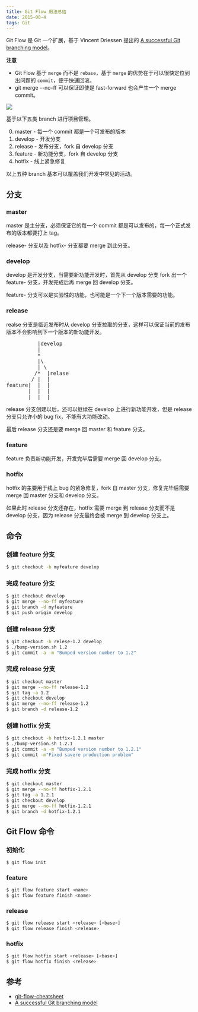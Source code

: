 ```yaml
---
title: Git Flow 用法总结
date: 2015-08-4
tags: Git
---
```


Git Flow 是 Git 一个扩展，基于 Vincent Driessen 提出的 [A successful Git branching model](http://nvie.com/posts/a-successful-git-branching-model/)。

<!--more-->

**注意**
* Git Flow 基于 `merge` 而不是 `rebase`，基于 `merge` 的优势在于可以很快定位到出问题的 `commit`，便于快速回滚。
* git merge --no-ff 可以保证即使是 fast-forward 也会产生一个 merge commit。

![](http://nvie.com/img/git-model@2x.png)

基于以下五类 branch 进行项目管理。

0. master - 每一个 commit 都是一个可发布的版本
0. develop - 开发分支
0. release - 发布分支，fork 自 develop 分支
0. feature - 新功能分支，fork 自 develop 分支
0. hotfix - 线上紧急修复

以上五种 branch 基本可以覆盖我们开发中常见的活动。

分支
---

### master
master 是主分支，必须保证它的每一个 commit 都是可以发布的，每一个正式发布的版本都要打上 tag。

release- 分支以及 hotfix- 分支都要 merge 到此分支。

### develop
develop 是开发分支，当需要新功能开发时，首先从 develop 分支 fork 出一个 feature- 分支，开发完成后再 merge 回 develop 分支。

feature- 分支可以是实验性的功能，也可能是一个下一个版本需要的功能。

### release
realse 分支是临近发布时从 develop 分支拉取的分支，这样可以保证当前的发布版本不会影响到下一个版本的新功能开发。
<pre>
          |develop
          |
          *
          |\
          | \
         /*  |relase
        / |  |
feature|  |  |
       |  |  |
       |  |  |
</pre>

release 分支创建以后，还可以继续在 develop 上进行新功能开发，但是 release 分支只允许小的 bug fix，不能有大功能改动。

最后 release 分支还是要 merge 回 master 和 feature 分支。

### feature
feature 负责新功能开发，开发完毕后需要 merge 回 develop 分支。

### hotfix
hotfix 的主要用于线上 bug 的紧急修复，fork 自 master 分支，修复完毕后需要 merge 回 master 分支和 develop 分支。

如果此时 release 分支还存在，hotfix 需要 merge 到 release 分支而不是 develop 分支，因为 release 分支最终会被 merge 到 develop 分支上。

命令
---

### 创建 feature 分支

```bash
$ git checkout -b myfeature develop
```

### 完成 feature 分支

```bash
$ git checkout develop
$ git merge --no-ff myfeature
$ git branch -d myfeature
$ git push origin develop
```

### 创建 release 分支

```bash
$ git checkout -b relese-1.2 develop
$ ./bump-version.sh 1.2
$ git commit -a -m "Bumped version number to 1.2"
```

### 完成 release 分支

```bash
$ git checkout master
$ git merge --no-ff release-1.2
$ git tag -a 1.2
$ git checkout develop
$ git merge --no-ff release-1.2
$ git branch -d release-1.2
```

### 创建 hotfix 分支

```bash
$ git checkout -b hotfix-1.2.1 master
$ ./bump-version.sh 1.2.1
$ git commit -a -m "Bumped version number to 1.2.1"
$ git commit -m"Fixed savere production problem"
```

### 完成 hotfix 分支

```bash
$ git checkout master
$ git merge --no-ff hotfix-1.2.1
$ git tag -a 1.2.1
$ git checkout develop
$ git merge --no-ff hotfix-1.2.1
$ git branch -d hotfix-1.2.1
```

Git Flow 命令
---

### 初始化

```bash
$ git flow init
```

### feature

```bash
$ git flow feature start <name>
$ git flow feature finish <name>
```
### release

```bash
$ git flow release start <release> [<base>]
$ git flow release finish <release>
```

### hotfix

```bash
$ git flow hotfix start <release> [<base>]
$ git flow hotfix finish <release>
```

参考
---

* [git-flow-cheatsheet](https://github.com/danielkummer/git-flow-cheatsheet)
* [A successful Git branching model](http://nvie.com/posts/a-successful-git-branching-model/)
